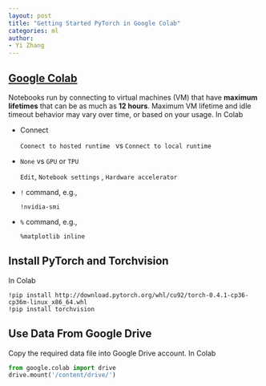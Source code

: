 ```yaml
---
layout: post
title: "Getting Started PyTorch in Google Colab"
categories: ml
author:
- Yi Zhang
---
```

 
## [Google Colab](https://research.google.com/colaboratory/faq.html)

Notebooks run by connecting to virtual machines (VM) that have **maximum lifetimes** that can be as much as **12 hours**. Maximum VM lifetime and idle timeout behavior may vary over time, or based on your usage. In Colab

* Connect

  `Coonect to hosted runtime ` vs `Connect to local runtime`

* `None` vs `GPU` or `TPU`

  `Edit`,  `Notebook settings` , `Hardware accelerator`

* `!` command, e.g.,

  ```
  !nvidia-smi
  ```

* `%` command, e.g.,

  ```
  %matplotlib inline
  ```



## Install PyTorch and Torchvision

In Colab

```
!pip install http://download.pytorch.org/whl/cu92/torch-0.4.1-cp36-cp36m-linux_x86_64.whl
!pip install torchvision
```



## Use Data From Google Drive

Copy the required data file into Google Drive account. In Colab

```python
from google.colab import drive
drive.mount('/content/drive/')
```
